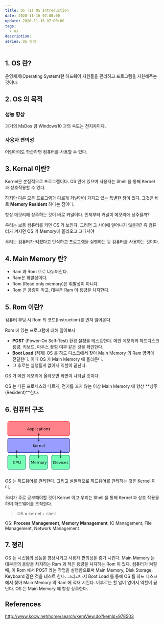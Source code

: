 ```yaml
---
title: OS (1) OS Introduction
date: 2020-11-16 07:00:00
update: 2020-11-16 07:00:00
tags:
  - os
description:
series: OS 강의
---
```


## 1. OS 란?

운영체제(Operating System)란 하드웨어 자원들을 관리하고 프로그램을 지원해주는 것이다.

## 2. OS 의 목적

### 성능 향상

과거의 MsDos 랑 Windows10 과의 속도는 천지차이다.

### 사용자 편의성

어린아이도 학습하면 컴퓨터를 사용할 수 있다.

## 3. Kernal 이란?

Kernel은 본질적으로 프로그램이다. OS 안에 있으며 사용자는 Shell 을 통해 Kernel 과 상호작용할 수 있다.

하지만 다른 모든 프로그램과 다르게 커널만이 가지고 있는 특별한 점이 있다. 그것은 바로 **Memory Resident** 하다는 점이다.

항상 메모리에 상주하는 것이 바로 커널이다. 언제부터 커널이 메모리에 상주될까?

우리는 보통 컴퓨터를 키면 OS 가 보인다. 그러면 그 사이에 일어나지 않을까? 즉 컴퓨터가 켜지면 OS 가 Memory에 올라오고 그때서야

우리는 컴퓨터가 켜졌다고 인식하고 프로그램을 실행하는 둥 컴퓨터를 사용하는 것이다.

## 4. Main Memory 란?

- Ram 과 Rom 으로 나누어진다.
- Ram은 휘발성이다.
- Rom (Read only memory)은 휘발성이 아니다.
- Rom 은 용량이 작고, 대부분 Ram 이 용량을 차지한다.

## 5. Rom 이란?

컴퓨터 부팅 시 Rom 의 코드(Instruction)를 먼저 읽어온다.

Rom 에 있는 프로그램에 대해 알아보자

- **POST** (Power-On Self-Test)
  환경 설정을 테스트한다.
  메인 메모리와 하드디스크 용량, 키보드, 마우스 꽂힘 여부 같은 것을 확인한다.
- **Boot Load** (적재)
  OS 를 하드 디스크에서 찾아 Main Memory 의 Ram 영역에 전달한다.
  이때 OS 가 Main Memory 에 올라온다.
- 그 후로는 실행될게 없어서 역할이 끝난다.

OS 가 메인 메모리에 올라오면 화면이 나타날 것이다.

OS 는 다른 프로세스와 다르게, 전기를 끄지 않는 이상 Main Memory 에 항상 **상주(Resident)**한다.

## 6. 컴퓨터 구조

![](./images/2020-11-16-os.png)

OS 는 하드웨어를 관리한다. 그리고 실질적으로 하드웨어를 관리하는 것은 Kernel 이다.

우리가 주로 공부해야할 것이 Kernel 이고 우리는 Shell 을 통해 Kernel 과 상호 작용을 하며 하드웨어를 조작한다.

> OS = kernel + shell

OS: **Process Management, Memory Management**, IO Management, File Management, Network Management

## 7. 정리

OS 는 시스템의 성능을 향상시키고 사용자 편의성을 증가 시킨다. Main Memory 는 대부분의 용량을 차지하는 Ram 과 적은 용량을 차지하는 Rom 이 있다. 컴퓨터가 켜질 때, 이 Rom 에서 POST 라는 작업을 실행함으로써 Main Memory, Disk Storage, Keyboard 같은 것을 테스트 한다. 그리고나서 Boot Load 를 통해 OS 를 하드 디스크에서 찾아 Main Memory 의 Ram 에 적재 시킨다. 이후로는 할 일이 없어서 역할이 끝난다. OS 는 Main Memory 에 항상 상주한다.

## References

http://www.kocw.net/home/search/kemView.do?kemId=978503
